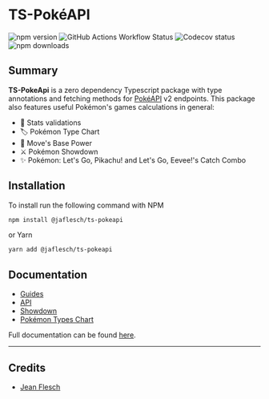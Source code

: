 # TS-PokéAPI

![npm version](https://img.shields.io/npm/v/%40jaflesch%2Fts-pokeapi?logo=npm&color=blue) ![GitHub Actions Workflow Status](https://img.shields.io/github/actions/workflow/status/jaflesch/ts-pokeapi/deploy.yml?branch=main&logo=github&label=CI) ![Codecov status](https://img.shields.io/codecov/c/github/jaflesch/ts-pokeapi?logo=codecov) ![npm downloads](https://img.shields.io/npm/dw/%40jaflesch%2Fts-pokeapi?color=blue)

## Summary

**TS-PokeApi** is a zero dependency Typescript package with type annotations and fetching methods for [PokéAPI](https://pokeapi.co/docs/v2) v2 endpoints. This package also features useful Pokémon's games calculations in general:
- 🧪 Stats validations
- 🏷️ Pokémon Type Chart
- 👊 Move's Base Power
- ⚔️ Pokémon Showdown
- ✨ Pokémon: Let's Go, Pikachu! and Let's Go, Eevee!'s Catch Combo

## Installation

To install run the following command with NPM

```bash
npm install @jaflesch/ts-pokeapi
```

or Yarn
```bash
yarn add @jaflesch/ts-pokeapi
```

## Documentation

- [Guides](https://jaflesch.github.io/ts-pokeapi/docs/guides/getting-started/)
- [API](https://jaflesch.github.io/ts-pokeapi/docs/poke-api/pokeapi-class/)
- [Showdown](https://jaflesch.github.io/ts-pokeapi/docs/utils/showdown/)
- [Pokémon Types Chart](https://jaflesch.github.io/ts-pokeapi/docs/category/pok%C3%A9mon-types/)

Full documentation can be found [here](https://jaflesch.github.io/ts-pokeapi/).

---

## Credits

- [Jean Flesch](https://github.com/jaflesch)

